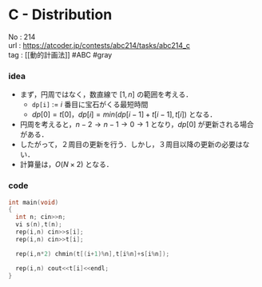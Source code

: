 # C - Distribution

No	: 214  
url	: https://atcoder.jp/contests/abc214/tasks/abc214_c  
tag	: [[動的計画法]]  #ABC #gray

### idea
- まず，円周ではなく，数直線で $[1,n]$ の範囲を考える．
  - `dp[i]` := $i$ 番目に宝石がくる最短時間
  - $dp[0]=t[0]$，$dp[i]=min(dp[i-1]+t[i-1],t[i])$ となる．
- 円周を考えると，$n-2 \rightarrow n-1 \rightarrow 0 \rightarrow 1$ となり，$dp[0]$ が更新される場合がある．
- したがって，２周目の更新を行う．しかし，３周目以降の更新の必要はない．
- 計算量は，$O(N \times 2)$ となる．

### code
```cpp
int	main(void)
{
  int n; cin>>n;
  vi s(n),t(n);
  rep(i,n) cin>>s[i];
  rep(i,n) cin>>t[i];

  rep(i,n*2) chmin(t[(i+1)%n],t[i%n]+s[i%n]);

  rep(i,n) cout<<t[i]<<endl;
}
```